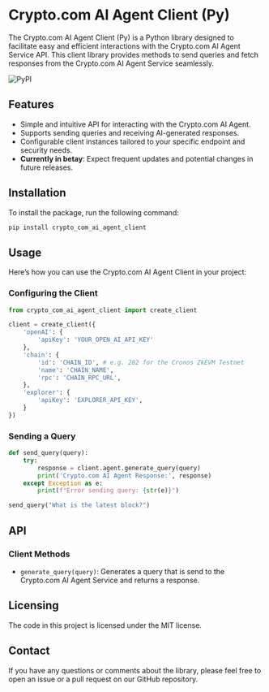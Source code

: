 # Crypto.com AI Agent Client (Py)

The Crypto.com AI Agent Client (Py) is a Python library designed to facilitate easy and efficient interactions with the Crypto.com AI Agent Service API. This client library provides methods to send queries and fetch responses from the Crypto.com AI Agent Service seamlessly.

![PyPI](https://img.shields.io/pypi/v/crypto_com_ai_agent_client)

## Features

- Simple and intuitive API for interacting with the Crypto.com AI Agent.
- Supports sending queries and receiving AI-generated responses.
- Configurable client instances tailored to your specific endpoint and security needs.
- **Currently in betay**: Expect frequent updates and potential changes in future releases.

## Installation

To install the package, run the following command:

```bash
pip install crypto_com_ai_agent_client
```

## Usage

Here’s how you can use the Crypto.com AI Agent Client in your project:

### Configuring the Client

```py
from crypto_com_ai_agent_client import create_client

client = create_client({
    'openAI': {
        'apiKey': 'YOUR_OPEN_AI_API_KEY'
    },
    'chain': {
        'id': 'CHAIN_ID', # e.g. 282 for the Cronos ZkEVM Testnet
        'name': 'CHAIN_NAME',
        'rpc': 'CHAIN_RPC_URL',
    },
    'explorer': {
        'apiKey': 'EXPLORER_API_KEY',
    }
})
```

### Sending a Query

```py
def send_query(query):
    try:
        response = client.agent.generate_query(query)
        print('Crypto.com AI Agent Response:', response)
    except Exception as e:
        print(f"Error sending query: {str(e)}")

send_query("What is the latest block?")
```

## API

### Client Methods

- `generate_query(query)`: Generates a query that is send to the Crypto.com AI Agent Service and returns a response.

## Licensing

The code in this project is licensed under the MIT license.

## Contact

If you have any questions or comments about the library, please feel free to open an issue or a pull request on our GitHub repository.
